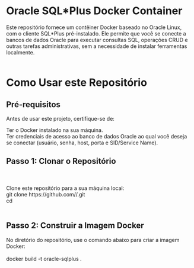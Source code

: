 # Oracle SQL*Plus Docker Container
Este repositório fornece um contêiner Docker baseado no Oracle Linux, com o cliente SQL*Plus pré-instalado. Ele permite que você se conecte a bancos de dados Oracle para executar consultas SQL, operações CRUD e outras tarefas administrativas, sem a necessidade de instalar ferramentas localmente.
<br>
<br>
# Como Usar este Repositório
## Pré-requisitos
Antes de usar este projeto, certifique-se de:

Ter o Docker instalado na sua máquina. 
<br>
Ter credenciais de acesso ao banco de dados Oracle ao qual você deseja se conectar (usuário, senha, host, porta e SID/Service Name).


## Passo 1: Clonar o Repositório
<br>
<br>
Clone este repositório para a sua máquina local:
<br>
git clone https://github.com/<seu-usuario>/<seu-repositorio>.git
<br>
cd <seu-repositorio>
<br>
<br>

## Passo 2: Construir a Imagem Docker
No diretório do repositório, use o comando abaixo para criar a imagem Docker:
<br>
<Br>
docker build -t oracle-sqlplus .
<br>
<br>



